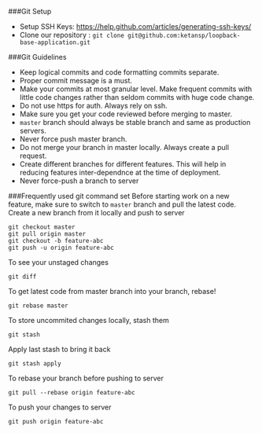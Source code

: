 ###Git Setup
- Setup SSH Keys: https://help.github.com/articles/generating-ssh-keys/
- Clone our repository : `git clone git@github.com:ketansp/loopback-base-application.git`


###Git Guidelines
- Keep logical commits and code formatting commits separate.
- Proper commit message is a must.
- Make your commits at most granular level. Make frequent commits with little code changes rather than seldom commits with huge code change.
- Do not use https for auth. Always rely on ssh.
- Make sure you get your code reviewed before merging to master.
- `master` branch should always be stable branch and same as production servers.
- Never force push master branch.
- Do not merge your branch in master locally. Always create a pull request.
- Create different branches for different features. This will help in reducing features inter-dependnce at the time of deployment.
- Never force-push a branch to server


###Frequently used git command set
Before starting work on a new feature, make sure to switch to `master` branch and pull the latest code. Create a new branch from it locally and push to server
```
git checkout master
git pull origin master
git checkout -b feature-abc
git push -u origin feature-abc
```

To see your unstaged changes
```
git diff
```

To get latest code from master branch into your branch, rebase!
```
git rebase master
```

To store uncommited changes locally, stash them
```
git stash
```
Apply last stash to bring it back
```
git stash apply
```
To rebase your branch before pushing to server
```
git pull --rebase origin feature-abc
```

To push your changes to server
```
git push origin feature-abc
```




